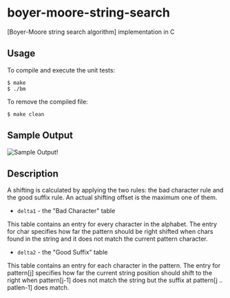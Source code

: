 boyer-moore-string-search
=========================

[Boyer-Moore string search algorithm] implementation in C

## Usage

To compile and execute the unit tests:

    $ make
    $ ./bm

To remove the compiled file:

    $ make clean

## Sample Output

![Sample Output](https://raw.githubusercontent.com/likejazz/boyer-moore-string-search/master/sample_output.png)!

## Description

A shifting is calculated by applying the two rules: the bad character rule and the good suffix rule. An actual shifting offset is the maximum one of them.

* `delta1` - the "Bad Character" table

This table contains an entry for every character in the alphabet. The entry for char specifies how far the pattern should be right shifted when chars found in the string and it does not match the current pattern character.

* `delta2` - the "Good Suffix" table

This table contains an entry for each character in the pattern. The entry for pattern[j] specifies how far the current string position should shift to the right when pattern[j-1] does not match the string but the suffix at pattern[j .. patlen-1] does match.
